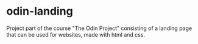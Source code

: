 # odin-landing
Project part of the course "The Odin Project" consisting of a landing page that can be used for websites, made with html and css.